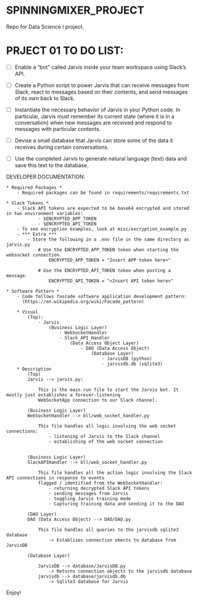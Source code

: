 # SPINNINGMIXER_PROJECT
Repo for Data Science I project.

# PRJECT 01 TO DO LIST:

 - [ ] Enable a “bot” called Jarvis inside your team workspace using Slack’s API.
 - [ ] Create a Python script to power Jarvis that can receive messages from Slack, react to messages based on their contents, and send messages of its own back to Slack.
 - [ ] Instantiate the necessary behavior of Jarvis in your Python code. In particular, Jarvis must remember its current state (where it is in a conversation) when new messages are received and respond to messages with particular contents.
 - [ ] Devise a small database that Jarvis can store some of the data it receives during certain conversations.
 - [ ] Use the completed Jarvis to generate natural language (text) data and save this text to the
database.


DEVELOPER DOCUMENTATION:

    * Required Packages *
        - Required packages can be found in requirements/requirements.txt

    * Slack Tokens *
        - Slack API tokens are expected to be base64 encrypted and stored in two environment variables:
                - $ENCRYPTED_APP_TOKEN
                - $ENCRYPTED_API_TOKEN
        - To see encryption examples, look at misc/excryption_example.py
        - *** Extra ***
            - Store the following in a .env file in the same directory as jarvis.py
                # Use the ENCRYPTED_APP_TOKEN token when starting the websocket connection. 
                    ENCRYPTED_APP_TOKEN = "Insert APP token here>"

                # Use the ENCRYPTED_API_TOKEN token when posting a message.
                    ENCRYPTED_API_TOKEN = "<Insert API token here>"

    * Software Pattern *
        - Code follows fascade software application development pattern:
          (https://en.wikipedia.org/wiki/Facade_pattern)

        * Visual
            (Top):
                - Jarvis
                    (Business Logic Layer)
                        - WebSocketHandler
                        - Slack_API_Handler
                            (Data Access Object Layer)
                                - DAO (Data Access Object)
                                    (Database Layer)
                                        - JarvisDB (python)
                                        - jarvisdb.db (sqlite3) 
        * Description
            (Top)
            Jarvis --> jarvis.py:

                This is the main run file to start the Jarvis bot. It mostly just establishes a forever-listening
                WebSocketApp connection to our Slack channel.

            (Business Logic Layer)
            WebSocketHandler --> bll/web_socket_handler.py

                This file handles all logic involving the web socket connections:
                    - listening of Jarvis to the Slack channel
                    - establishing of the web socket connection
                    

            (Business Logic Layer)
            SlackAPIHandler --> bll/web_socket_handler.py

                This file handles all the action logic involving the Slack API connections in response to events
                flagged / identified from the WebSocketHandler:
                    - returning decrypted Slack API tokens 
                    - sending messages from Jarvis
                    - toggling Jarvis training mode
                    - Capturing training data and sending it to the DAO

            (DAO Layer)
            DAO (Data Access Object) --> DAO/DAO.py

                This file handles all queries to the jarvisdb sqlite3 database
                    -> Establises connection obects to database from JarvisDB

            (Database Layer)

                JarvisDB --> database/JarvisDB.py
                    -> Returns connection objects to the jarvisdb database
                jarvisdb --> database/jarvisdb.db
                    -> Sqlite3 database for Jarvis

      
Enjoy!

